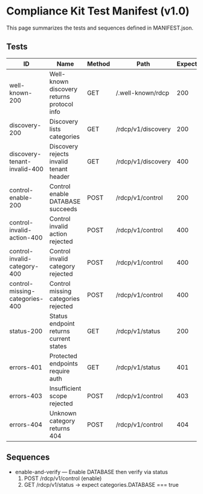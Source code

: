 # Compliance Kit Test Manifest (v1.0)

This page summarizes the tests and sequences defined in MANIFEST.json.

## Tests

| ID | Name | Method | Path | Expected | Schema |
|---|---|---|---|---|---|
| well-known-200 | Well-known discovery returns protocol info | GET | /.well-known/rdcp | 200 | schema/v1/endpoints/protocol-discovery.json |
| discovery-200 | Discovery lists categories | GET | /rdcp/v1/discovery | 200 | schema/v1/endpoints/discovery-response.json |
| discovery-tenant-invalid-400 | Discovery rejects invalid tenant header | GET | /rdcp/v1/discovery | 400 | schema/v1/responses/error.json |
| control-enable-200 | Control enable DATABASE succeeds | POST | /rdcp/v1/control | 200 | schema/v1/endpoints/control-response.json |
| control-invalid-action-400 | Control invalid action rejected | POST | /rdcp/v1/control | 400 | schema/v1/responses/error.json |
| control-invalid-category-400 | Control invalid category rejected | POST | /rdcp/v1/control | 400 | schema/v1/responses/error.json |
| control-missing-categories-400 | Control missing categories rejected | POST | /rdcp/v1/control | 400 | schema/v1/responses/error.json |
| status-200 | Status endpoint returns current states | GET | /rdcp/v1/status | 200 | schema/v1/endpoints/status-response.json |
| errors-401 | Protected endpoints require auth | GET | /rdcp/v1/status | 401 | schema/v1/responses/error.json |
| errors-403 | Insufficient scope rejected | POST | /rdcp/v1/control | 403 | schema/v1/responses/error.json |
| errors-404 | Unknown category returns 404 | POST | /rdcp/v1/control | 404 | schema/v1/responses/error.json |

## Sequences

- enable-and-verify — Enable DATABASE then verify via status
  1. POST /rdcp/v1/control (enable)
  2. GET /rdcp/v1/status → expect categories.DATABASE === true